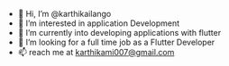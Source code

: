 - 👋 Hi, I’m @karthikailango
- 👀 I’m interested in application Development
- 🌱 I’m currently into developing applications with flutter
- 💞️ I’m looking for a full time job as a Flutter Developer
- 📫 reach me at karthikami007@gmail.com

<!---
karthikailango/karthikailango is a ✨ special ✨ repository because its `README.md` (this file) appears on your GitHub profile.
You can click the Preview link to take a look at your changes.
--->
